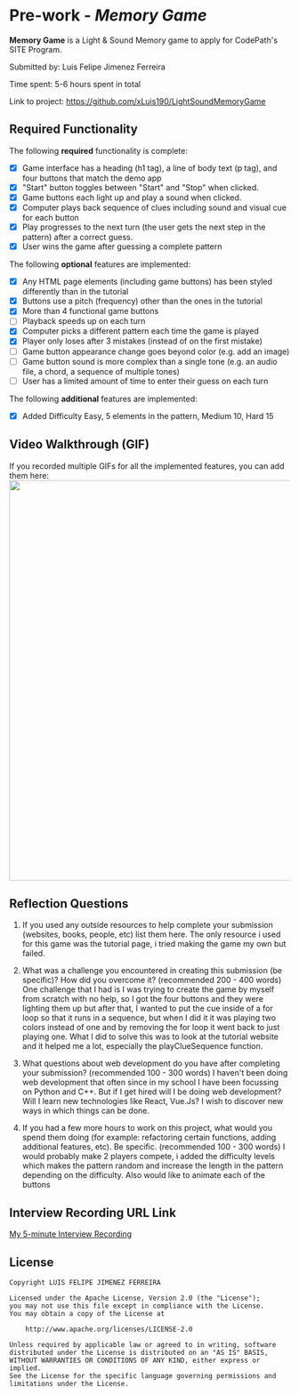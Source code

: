 # Pre-work - *Memory Game*

**Memory Game** is a Light & Sound Memory game to apply for CodePath's SITE Program. 

Submitted by: Luis Felipe Jimenez Ferreira

Time spent: 5-6 hours spent in total

Link to project: https://github.com/xLuis190/LightSoundMemoryGame

## Required Functionality

The following **required** functionality is complete:

* [x] Game interface has a heading (h1 tag), a line of body text (p tag), and four buttons that match the demo app
* [x] "Start" button toggles between "Start" and "Stop" when clicked. 
* [x] Game buttons each light up and play a sound when clicked. 
* [x] Computer plays back sequence of clues including sound and visual cue for each button
* [x] Play progresses to the next turn (the user gets the next step in the pattern) after a correct guess. 
* [x] User wins the game after guessing a complete pattern

The following **optional** features are implemented:

* [x] Any HTML page elements (including game buttons) has been styled differently than in the tutorial
* [x] Buttons use a pitch (frequency) other than the ones in the tutorial
* [x] More than 4 functional game buttons
* [ ] Playback speeds up on each turn
* [x] Computer picks a different pattern each time the game is played
* [x] Player only loses after 3 mistakes (instead of on the first mistake)
* [ ] Game button appearance change goes beyond color (e.g. add an image)
* [ ] Game button sound is more complex than a single tone (e.g. an audio file, a chord, a sequence of multiple tones)
* [ ] User has a limited amount of time to enter their guess on each turn

The following **additional** features are implemented:

- [x] Added Difficulty Easy, 5 elements in the pattern, Medium 10, Hard 15

## Video Walkthrough (GIF)

If you recorded multiple GIFs for all the implemented features, you can add them here:
<img src="http://g.recordit.co/RhMk1KubfK.gif" width=720>

## Reflection Questions
1. If you used any outside resources to help complete your submission (websites, books, people, etc) list them here. 
The only resource i used for this game was the tutorial page, i tried making the game my own but failed.

2. What was a challenge you encountered in creating this submission (be specific)? How did you overcome it? (recommended 200 - 400 words) 
One challenge that I had is I was trying to create the game by myself from scratch with no help, so I got the four buttons and they were lighting them up but after that, I wanted to put the cue inside of a for loop so that it runs in a sequence, but when I did it it was playing two colors instead of one and by removing the for loop it went back to just playing one. What I did to solve this was to look at the tutorial website and it helped me a lot, especially the playClueSequence function.

3. What questions about web development do you have after completing your submission? (recommended 100 - 300 words) 
I haven't been doing web development that often since in my school I have been focussing on Python and C++. But if I get hired will I be doing web development? Will I learn new technologies like React, Vue.Js? I wish to discover new ways in which things can be done. 

4. If you had a few more hours to work on this project, what would you spend them doing (for example: refactoring certain functions, adding additional features, etc). Be specific. (recommended 100 - 300 words) 
I would probably make 2 players compete, i added the difficulty levels which makes the pattern random and increase the length in the pattern depending on the difficulty. 
Also would like to animate each of the buttons 


## Interview Recording URL Link

[My 5-minute Interview Recording](https://drive.google.com/file/d/1f7Ot1crR-Nu6aVHiaIUCxlqYs-nRTag3/view?usp=sharing)


## License

    Copyright LUIS FELIPE JIMENEZ FERREIRA

    Licensed under the Apache License, Version 2.0 (the "License");
    you may not use this file except in compliance with the License.
    You may obtain a copy of the License at

        http://www.apache.org/licenses/LICENSE-2.0

    Unless required by applicable law or agreed to in writing, software
    distributed under the License is distributed on an "AS IS" BASIS,
    WITHOUT WARRANTIES OR CONDITIONS OF ANY KIND, either express or implied.
    See the License for the specific language governing permissions and
    limitations under the License.

